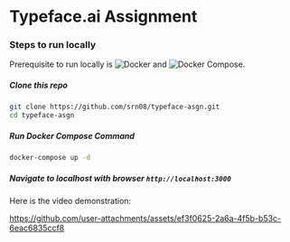 # Typeface.ai Assignment

### Steps to run locally
Prerequisite to run locally is ![Docker](https://www.docker.com/) and ![Docker Compose](https://docs.docker.com/compose/).

##### Clone this repo
```bash
git clone https://github.com/srn08/typeface-asgn.git
cd typeface-asgn
```
##### Run Docker Compose Command
```bash
docker-compose up -d
```
##### Navigate to localhost with browser `http://localhost:3000`


Here is the video demonstration:



https://github.com/user-attachments/assets/ef3f0625-2a6a-4f5b-b53c-6eac6835ccf8

